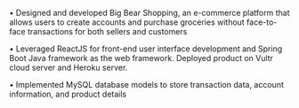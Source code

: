 • Designed and developed Big Bear Shopping, an e-commerce platform that allows users to create accounts and purchase groceries without face-to-face transactions for both sellers and customers

• Leveraged ReactJS for front-end user interface development and Spring Boot Java framework as the web framework. Deployed product on Vultr cloud server and Heroku server.

• Implemented MySQL database models to store transaction data, account information, and product details

